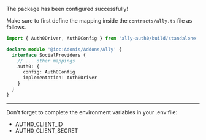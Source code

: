 The package has been configured successfully!

Make sure to first define the mapping inside the `contracts/ally.ts` file as follows.

```ts
import { Auth0Driver, Auth0Config } from 'ally-auth0/build/standalone'

declare module '@ioc:Adonis/Addons/Ally' {
  interface SocialProviders {
    // ... other mappings
    auth0: {
      config: Auth0Config
      implementation: Auth0Driver
    }
  }
}
```

----

Don't forget to complete the environment variables in your .env file:
* AUTH0_CLIENT_ID
* AUTH0_CLIENT_SECRET
